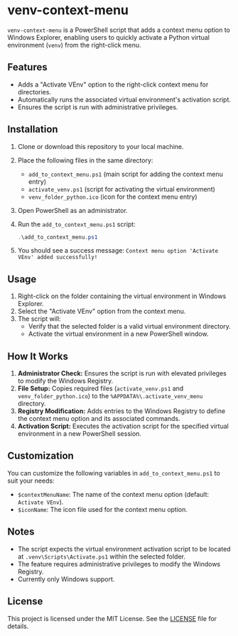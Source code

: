 # venv-context-menu

`venv-context-menu` is a PowerShell script that adds a context menu option to Windows Explorer, enabling users to quickly activate a Python virtual environment (`venv`) from the right-click menu.

## Features

- Adds a "Activate VEnv" option to the right-click context menu for directories.
- Automatically runs the associated virtual environment's activation script.
- Ensures the script is run with administrative privileges.

## Installation

1. Clone or download this repository to your local machine.
2. Place the following files in the same directory:
   - `add_to_context_menu.ps1` (main script for adding the context menu entry)
   - `activate_venv.ps1` (script for activating the virtual environment)
   - `venv_folder_python.ico` (icon for the context menu entry)
3. Open PowerShell as an administrator.
4. Run the `add_to_context_menu.ps1` script:

   ```powershell
   .\add_to_context_menu.ps1
   ```

5. You should see a success message: `Context menu option 'Activate VEnv' added successfully!`

## Usage

1. Right-click on the folder containing the virtual environment in Windows Explorer.
2. Select the "Activate VEnv" option from the context menu.
3. The script will:
   - Verify that the selected folder is a valid virtual environment directory.
   - Activate the virtual environment in a new PowerShell window.

## How It Works

1. **Administrator Check:** Ensures the script is run with elevated privileges to modify the Windows Registry.
2. **File Setup:** Copies required files (`activate_venv.ps1` and `venv_folder_python.ico`) to the `%APPDATA%\.activate_venv_menu` directory.
3. **Registry Modification:** Adds entries to the Windows Registry to define the context menu option and its associated commands.
4. **Activation Script:** Executes the activation script for the specified virtual environment in a new PowerShell session.

## Customization

You can customize the following variables in `add_to_context_menu.ps1` to suit your needs:

- `$contextMenuName`: The name of the context menu option (default: `Activate VEnv`).
- `$iconName`: The icon file used for the context menu option.

## Notes

- The script expects the virtual environment activation script to be located at `.venv\Scripts\Activate.ps1` within the selected folder.
- The feature requires administrative privileges to modify the Windows Registry.
- Currently only Windows support.

## License

This project is licensed under the MIT License. See the [LICENSE](LICENSE) file for details.
